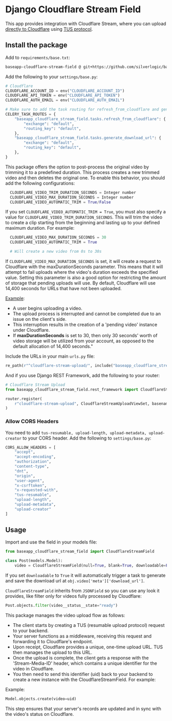 # Django Cloudflare Stream Field

This app provides integration with Cloudflare Stream, where you can upload [directly to Cloudflare](https://developers.cloudflare.com/stream/uploading-videos/direct-creator-uploads/) using [TUS protocol](https://tus.io/).

## Install the package

Add to `requirements/base.txt`:

```bash
baseapp-cloudflare-stream-field @ git+https://github.com/silverlogic/baseapp-backend.git@v0.1#subdirectory=baseapp-cloudflare-stream-field
```

Add the following to your `settings/base.py`:

```python
# Cloudflare
CLOUDFLARE_ACCOUNT_ID = env("CLOUDFLARE_ACCOUNT_ID")
CLOUDFLARE_API_TOKEN = env("CLOUDFLARE_API_TOKEN")
CLOUDFLARE_AUTH_EMAIL = env("CLOUDFLARE_AUTH_EMAIL")

# Make sure to add the task routing for refresh_from_cloudflare and generate_download_url
CELERY_TASK_ROUTES = {
    "baseapp_cloudflare_stream_field.tasks.refresh_from_cloudflare": {
        "exchange": "default",
        "routing_key": "default",
    },
    "baseapp_cloudflare_stream_field.tasks.generate_download_url": {
        "exchange": "default",
        "routing_key": "default",
    },
}
```

This package offers the option to post-process the original video by trimming it to a predefined duration. This process creates a new trimmed video and then deletes the original one. To enable this behavior, you should add the following configurations:

```python
  CLOUDFLARE_VIDEO_TRIM_DURATION_SECONDS = Integer number
  CLOUDFLARE_VIDEO_MAX_DURATION_SECONDS = Integer number
  CLOUDFLARE_VIDEO_AUTOMATIC_TRIM = True/False
```

If you set ```CLOUDFLARE_VIDEO_AUTOMATIC_TRIM = True```, you must also specify a value for ```CLOUDFLARE_VIDEO_TRIM_DURATION_SECONDS```. This will trim the video to create a clip starting from the beginning and lasting up to your defined maximum duration. For example:

```python
  CLOUDFLARE_VIDEO_MAX_DURATION_SECONDS = 30
  CLOUDFLARE_VIDEO_AUTOMATIC_TRIM = True

  # Will create a new video from 0s to 30s
```

If ```CLOUDFLARE_VIDEO_MAX_DURATION_SECONDS``` is set, it will create a request to Cloudflare with the maxDurationSeconds parameter. This means that it will attempt to fail uploads where the video's duration exceeds the specified value. Setting this parameter is also a good option for restricting the amount of storage that pending uploads will use. By default, Cloudflare will use 14,400 seconds for URLs that have not been uploaded.

[Example](https://community.cloudflare.com/t/pending-videos-taking-up-a-large-amount-of-storage-quota/327634):

- A user begins uploading a video.
- The upload process is interrupted and cannot be completed due to an issue on the client's side.
- This interruption results in the creation of a 'pending video' instance under Cloudflare.
- If **maxDurationSeconds** is set to 30, then only 30 seconds' worth of video storage will be utilized from your account, as opposed to the default allocation of 14,400 seconds."

Include the URLs in your main `urls.py` file:

```python
re_path(r"^cloudflare-stream-upload/", include("baseapp_cloudflare_stream_field.urls")),
```

And if you use Django REST Framework, add the following to your router:

```python
# Cloudflare Stream Upload
from baseapp_cloudflare_stream_field.rest_framework import CloudflareStreamUploadViewSet

router.register(
    r"cloudflare-stream-upload", CloudflareStreamUploadViewSet, basename="cloudflare-stream-upload"
)
```

### Allow CORS Headers

You need to add `tus-resumable, upload-length, upload-metadata, upload-creator` to your CORS header. Add the following to `settings/base.py`:

```python
CORS_ALLOW_HEADERS = [
    "accept",
    "accept-encoding",
    "authorization",
    "content-type",
    "dnt",
    "origin",
    "user-agent",
    "x-csrftoken",
    "x-requested-with",
    "tus-resumable",
    "upload-length",
    "upload-metadata",
    "upload-creator"
]
```

## Usage

Import and use the field in your models file:

```python
from baseapp_cloudflare_stream_field import CloudflareStreamField

class Post(models.Model):
    video = CloudflareStreamField(null=True, blank=True, downloadable=False)
```

If you set `downloadable` to `True` it will automatically trigger a task to generate and save the download url at `obj.video['meta']['download_url']`.

`CloudflareStreamField` inherits from `JSONField` so you can use any look it provides, like filter only for videos fully processed by Cloudflare:

```python
Post.objects.filter(video__status__state="ready")
```


This package manages the video upload flow as follows:

- The client starts by creating a TUS (resumable upload protocol) request to your backend.
- Your server functions as a middleware, receiving this request and forwarding it to Cloudflare's endpoint.
- Upon receipt, Cloudflare provides a unique, one-time upload URL. TUS then manages the upload to this URL.
- Once the upload is complete, the client gets a response with the 'Stream-Media-ID' header, which contains a unique identifier for the video in Cloudflare.
- You then need to send this identifier (uid) back to your backend to create a new instance with the CloudflareStreamField. For example:

Example:

```python
Model.objects.create(video=uid)
````

This step ensures that your server's records are updated and in sync with the video's status on Cloudflare. 
